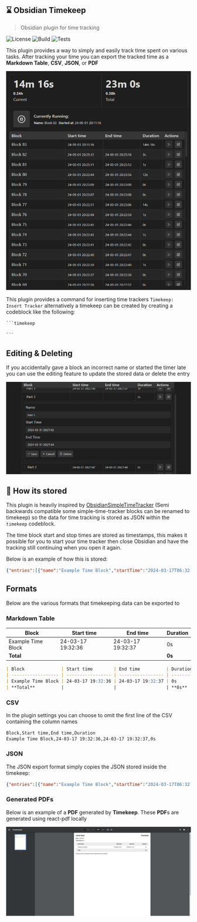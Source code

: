 ## ⌛ Obsidian Timekeep

> Obsidian plugin for time tracking

![License](https://img.shields.io/github/license/jacobtread/obsidian-timekeep?style=for-the-badge)
![Build](https://img.shields.io/github/actions/workflow/status/jacobtread/obsidian-timekeep/build.yml?style=for-the-badge)
![Tests](https://img.shields.io/github/actions/workflow/status/jacobtread/obsidian-timekeep/tests.yml?style=for-the-badge&label=Tests)


This plugin provides a way to simply and easily track time spent on various tasks. After tracking your time you can export the tracked time as a **Markdown Table**, **CSV**, **JSON**, or **PDF** 

![Tracker](images/tracker.png)


This plugin provides a command for inserting time trackers `Timekeep: Insert Tracker` alternatively a timekeep can be created by creating a codeblock like the following:

````
```timekeep

```
````

## Editing & Deleting

If you accidentally gave a block an incorrect name or started the timer late you can use the editing feature to update the stored data or delete the entry 

![Editing](images/editing.png)

## 👀 How its stored

This plugin is heavily inspired by [ObsidianSimpleTimeTracker](https://github.com/Ellpeck/ObsidianSimpleTimeTracker) (Semi backwards compatible some simple-time-tracker blocks can be renamed to timekeep) so the data for time tracking is stored as JSON within the `timekeep` codeblock.

The time block start and stop times are stored as timestamps, this makes it possible for you to start your time tracker then close Obsidian and have the tracking still continuing when you open it again.

Below is an example of how this is stored:

```json
{"entries":[{"name":"Example Time Block","startTime":"2024-03-17T06:32:36.118Z","endTime":"2024-03-17T06:32:37.012Z","subEntries":null}]}
```


## Formats

Below are the various formats that timekeeping data can be exported to

### Markdown Table


| Block              | Start time        | End time          | Duration |
| ------------------ | ----------------- | ----------------- | -------- |
| Example Time Block | 24-03-17 19:32:36 | 24-03-17 19:32:37 | 0s       |
| **Total**          |                   |                   | **0s**   |


```md
| Block              | Start time        | End time          | Duration |
| ------------------ | ----------------- | ----------------- | -------- |
| Example Time Block | 24-03-17 19:32:36 | 24-03-17 19:32:37 | 0s       |
| **Total**          |                   |                   | **0s**   |
```

### CSV

In the plugin settings you can choose to omit the first line of the CSV containing the column names

```csv
Block,Start time,End time,Duration
Example Time Block,24-03-17 19:32:36,24-03-17 19:32:37,0s
```

### JSON

The JSON export format simply copies the JSON stored inside the timekeep:

```json
{"entries":[{"name":"Example Time Block","startTime":"2024-03-17T06:32:36.118Z","endTime":"2024-03-17T06:32:37.012Z","subEntries":null}]}
```

### Generated PDFs

Below is an example of a **PDF** generated by **Timekeep**. These **PDF**s are generated using react-pdf locally

![Generated PDF](images/pdf.png)

